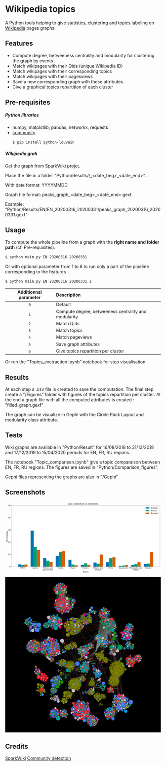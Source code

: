 # Wikipedia topics

A Python tools helping to give statistics, clustering and topics labeling on [Wikipedia](https://www.wikipedia.org) pages graphs.

## Features
* Compute degree, betweeness centrality and modularity for clustering the graph by events
* Match wikipages with their Qids (unique Wikipedia ID)
* Match wikipages with their corresponding topics
* Match wikipages with their pagesviews
* Save a new corresponding graph with these attributes
* Give a graphical topics repartition of each cluster


## Pre-requisites
##### Python libraries
* numpy, matplotlib, pandas, networkx, requests
* [community](https://github.com/taynaud/python-louvain)
  ```bash
  $ pip install python-louvain
  ```

##### Wikipedia grah
Get the graph from [SparkWiki projet](https://github.com/epfl-lts2/sparkwiki).

Place the file in a folder "Python/Results/<Region>/<Region>\_<date\_beg>\_<date\_end>".
  
With date format: YYYYMMDD

Graph file format: peaks\_graph\_<date\_beg>\_<date\_end>.gexf

Example: "Python/Results/EN/EN\_20200316\_20200331/peaks\_graph\_20200316\_20200331.gexf"


## Usage
To compute the whole pipeline from a graph with the **right name and folder path** (cf. Pre-requisites).

```bash
$ python main.py EN 20200316 20200331
```

Or with optional parameter from 1 to 6 to run only a part of the pipeline corresponding to the features
```bash
$ python main.py EN 20200316 20200331 1
```

| Additionnal parameter  | Description                                                |
| :--------------------: | :--------------------------------------------------------- |
|           `0`          | Default                                                    |
|           `1`          | Compute degree, betweeness centrality and modularity       |
|           `2`          | Match Qids                                                 |
|           `3`          | Match topics                                               |
|           `4`          | Match pageviews                                            |
|           `5`          | Save graph attributes                                      |
|           `6`          | Give topics repartition per cluster                        |

Or run the "Topics_exctraction.ipynb" notebook for step visualisation

## Results
At each step a .csv file is created to save the computation. The final step create
a "/Figures" folder with figures of the topics repartition per cluster.
At the end a graph file with all the computed attributes is created : "filled\_graph.gexf"

The graph can be visualize in Gephi with the Circle Pack Layout and modularity class attribute.


## Tests
Wiki graphs are available in "Python/Result" for 16/08/2018 to 31/12/2018 and 17/12/2019 to 15/04/2020 periods for EN, FR, RU regions.

The notebook "Topic\_comparison.ipynb" give a topic comparaison between EN, FR, RU regions. The figures are saved in "Python/Comparison_figures".

Gephi files representing the graphs are also in "/Gephi"


## Screenshots

![Topics comparaison](https://raw.githubusercontent.com/etiennechlt/Wikipedia/master/Python/Figures_comparison/bar.gif)
![Gephi graph example (EN\_20200301\_20200315)](https://raw.githubusercontent.com/etiennechlt/Wikipedia/master/Gephi/Figures/EN_20200301_20200315.png)



## Credits
[SparkWiki](https://github.com/epfl-lts2/sparkwiki)
[Community detection](https://github.com/taynaud/python-louvain)
